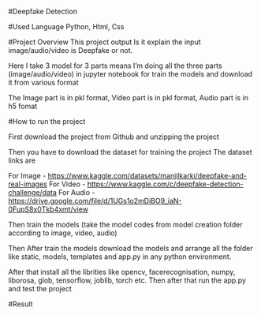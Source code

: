 #Deepfake Detection

#Used Language
Python, Html, Css


#Project Overview
This project output Is it explain the input image/audio/video is Deepfake or not.

Here I take 3 model for 3 parts means I’m doing all the three parts (image/audio/video) in jupyter notebook for train the models and download it from various format

The Image part is in pkl format, Video part is in pkl format, Audio part is in h5 fomat

#How to run the project

First download the project from Github and unzipping the project

Then you have to download the dataset for training the project
The dataset links are

For Image - https://www.kaggle.com/datasets/manjilkarki/deepfake-and-real-images
For Video - https://www.kaggle.com/c/deepfake-detection-challenge/data
For Audio - https://drive.google.com/file/d/1UGs1o2mDiBO9_iaN-0FupS8x0Tkb4xmt/view

Then train the models (take the model codes from model creation folder according to image, video, audio)

Then After train the models download the models and arrange all the folder like static, models, templates and app.py in any python environment.

After that install all the librities like opencv, facerecognisation, numpy, liborosa, glob, tensorflow, joblib, torch etc.
Then after that run the app.py and test the project

#Result



